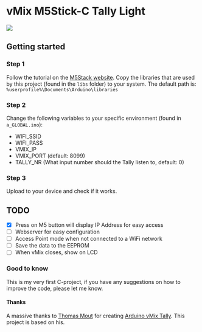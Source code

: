 # vMix M5Stick-C Tally Light

![](working-example.gif)

## Getting started

### Step 1
Follow the tutorial on the [M5Stack website](https://docs.m5stack.com/#/en/arduino/arduino_development).
Copy the libraries that are used by this project (found in the `libs` folder) to your system.
The default path is: `%userprofile%\Documents\Arduino\libraries`

### Step 2
Change the following variables to your specific environment (found in `a_GLOBAL.ino`):
*  WIFI_SSID
*  WIFI_PASS
*  VMIX_IP
*  VMIX_PORT (default: 8099)
*  TALLY_NR (What input number should the Tally listen to, default: 0)

### Step 3
Upload to your device and check if it works.

## TODO
* [x]  Press on M5 button will display IP Address for easy access
* [ ]  Webserver for easy configuration
* [ ]  Access Point mode when not connected to a WiFi network
* [ ]  Save the data to the EEPROM
* [ ]  When vMix closes, show on LCD

### Good to know
This is my very first C-project, if you have any suggestions on how to improve the code, please let me know.

#### Thanks
A massive thanks to [Thomas Mout](https://github.com/ThomasMout) for creating [Arduino vMix Tally](https://github.com/ThomasMout/Arduino-vMix-tally). This project is based on his.
